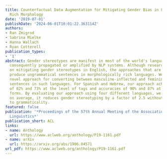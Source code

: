 ```yaml
---
title: Counterfactual Data Augmentation for Mitigating Gender Bias in Languages with
  Rich Morphology
date: '2019-07-01'
publishDate: '2024-06-01T10:01:22.363114Z'
authors:
- Ran Zmigrod
- Sabrina Mielke
- Hanna Wallach
- Ryan Cotterell
publication_types:
- '1'
abstract: Gender stereotypes are manifest in most of the world's languages and are
  consequently propagated or amplified by NLP systems. Although research has focused
  on mitigating gender stereotypes in English, the approaches that are commonly employed
  produce ungrammatical sentences in morphologically rich languages. We present a
  novel approach for converting between masculine-inflected and feminine-inflected
  sentences in such languages. For Spanish and Hebrew, our approach achieves F1 scores
  of 82% and 73% at the level of tags and accuracies of 90% and 87% at the level of
  forms. By evaluating our approach using four different languages, we show that,
  on average, it reduces gender stereotyping by a factor of 2.5 without any sacrifice
  to grammaticality.
featured: false
publication: '*Proceedings of the 57th Annual Meeting of the Association for Computational
  Linguistics*'
publication_short: ACL
links:
- name: Anthology
  url: https://www.aclweb.org/anthology/P19-1161.pdf
- name: arXiv
  url: https://arxiv.org/abs/1906.04571
url_pdf: https://www.aclweb.org/anthology/P19-1161.pdf
---
```


